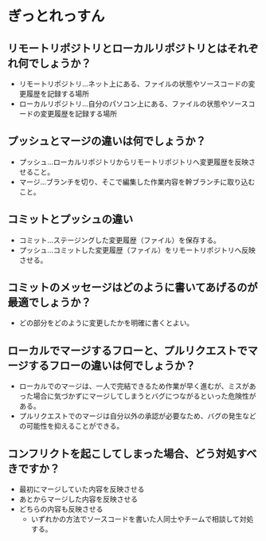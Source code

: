 # ぎっとれっすん

## リモートリポジトリとローカルリポジトリとはそれぞれ何でしょうか？

- リモートリポジトリ…ネット上にある、ファイルの状態やソースコードの変更履歴を記録する場所
- ローカルリポジトリ…自分のパソコン上にある、ファイルの状態やソースコードの変更履歴を記録する場所

## プッシュとマージの違いは何でしょうか？

- プッシュ…ローカルリポジトリからリモートリポジトリへ変更履歴を反映させること。
- マージ…ブランチを切り、そこで編集した作業内容を幹ブランチに取り込むこと。

## コミットとプッシュの違い

- コミット…ステージングした変更履歴（ファイル）を保存する。
- プッシュ…コミットした変更履歴（ファイル）をリモートリポジトリへ反映させる。

## コミットのメッセージはどのように書いてあげるのが最適でしょうか？

- どの部分をどのように変更したかを明確に書くとよい。

## ローカルでマージするフローと、プルリクエストでマージするフローの違いは何でしょうか？

- ローカルでのマージは、一人で完結できるため作業が早く進むが、ミスがあった場合に気づかずにマージしてしまうとバグにつながるといった危険性が
ある。
- プルリクエストでのマージは自分以外の承認が必要なため、バグの発生などの可能性を抑えることができる。

## コンフリクトを起こしてしまった場合、どう対処すべきですか？

-  最初にマージしていた内容を反映させる
- あとからマージした内容を反映させる
- どちらの内容も反映させる
  - いずれかの方法でソースコードを書いた人同士やチームで相談して対処する。
